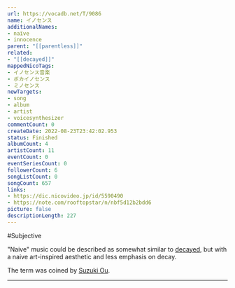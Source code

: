 ```yaml
---
url: https://vocadb.net/T/9086
name: イノセンス
additionalNames: 
- naïve
- innocence
parent: "[[parentless]]"
related:
- "[[decayed]]"
mappedNicoTags:
- イノセンス音楽
- ボカイノセンス
- ミノセンス
newTargets:
- song
- album
- artist
- voicesynthesizer
commentCount: 0
createDate: 2022-08-23T23:42:02.953
status: Finished
albumCount: 4
artistCount: 11
eventCount: 0
eventSeriesCount: 0
followerCount: 6
songListCount: 0
songCount: 657
links: 
- https://dic.nicovideo.jp/id/5590490
- https://note.com/rooftopstar/n/nbf5d12b2bdd6
picture: false
descriptionLength: 227
---
```


#Subjective

"Naive" music could be described as somewhat similar to [decayed](https://vocadb.net/T/9085), but with a naive art-inspired aesthetic and less emphasis on decay.

The term was coined by [Suzuki Ou](https://vocadb.net/Ar/33894).

---

